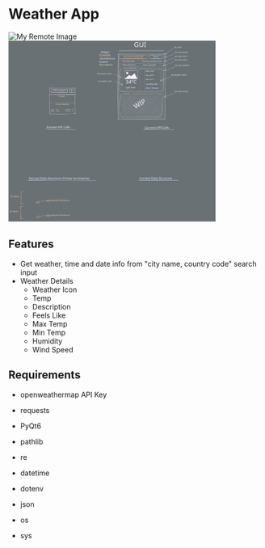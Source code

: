 # Weather App
![My Remote Image](https://i.imgur.com/TQf6DqU.gif)  <img src="design.excalidraw.svg" alt="My Icon" width="410" height="358">

## Features
- Get weather, time and date info from "city name, country code" search input
- Weather Details
    - Weather Icon
    - Temp
    - Description
    - Feels Like
    - Max Temp
    - Min Temp
    - Humidity
    - Wind Speed

## Requirements
- openweathermap API Key
- requests
- PyQt6

- pathlib
- re
- datetime
- dotenv
- json
- os
- sys

